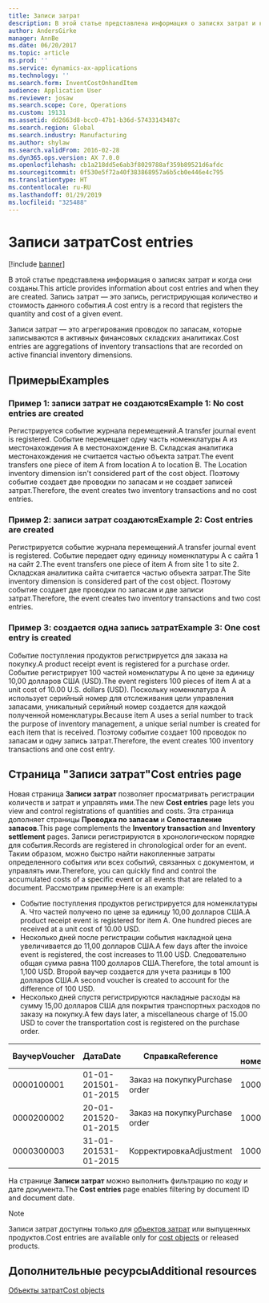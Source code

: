 ```yaml
---
title: Записи затрат
description: В этой статье представлена информация о записях затрат и когда они созданы. Запись затрат — это запись, регистрирующая количество и стоимость данного события.
author: AndersGirke
manager: AnnBe
ms.date: 06/20/2017
ms.topic: article
ms.prod: ''
ms.service: dynamics-ax-applications
ms.technology: ''
ms.search.form: InventCostOnhandItem
audience: Application User
ms.reviewer: josaw
ms.search.scope: Core, Operations
ms.custom: 19131
ms.assetid: dd2663d8-bcc0-47b1-b36d-57433143487c
ms.search.region: Global
ms.search.industry: Manufacturing
ms.author: shylaw
ms.search.validFrom: 2016-02-28
ms.dyn365.ops.version: AX 7.0.0
ms.openlocfilehash: cb1a218dd5e6ab3f8029788af359b89521d6afdc
ms.sourcegitcommit: 0f530e5f72a40f383868957a6b5cb0e446e4c795
ms.translationtype: HT
ms.contentlocale: ru-RU
ms.lasthandoff: 01/29/2019
ms.locfileid: "325488"
---
```

# <a name="cost-entries"></a><span data-ttu-id="fc77e-104">Записи затрат</span><span class="sxs-lookup"><span data-stu-id="fc77e-104">Cost entries</span></span>

[!include [banner](../includes/banner.md)]

<span data-ttu-id="fc77e-105">В этой статье представлена информация о записях затрат и когда они созданы.</span><span class="sxs-lookup"><span data-stu-id="fc77e-105">This article provides information about cost entries and when they are created.</span></span> <span data-ttu-id="fc77e-106">Запись затрат — это запись, регистрирующая количество и стоимость данного события.</span><span class="sxs-lookup"><span data-stu-id="fc77e-106">A cost entry is a record that registers the quantity and cost of a given event.</span></span>

<span data-ttu-id="fc77e-107">Записи затрат — это агрегирования проводок по запасам, которые записываются в активных финансовых складских аналитиках.</span><span class="sxs-lookup"><span data-stu-id="fc77e-107">Cost entries are aggregations of inventory transactions that are recorded on active financial inventory dimensions.</span></span>

## <a name="examples"></a><span data-ttu-id="fc77e-108">Примеры</span><span class="sxs-lookup"><span data-stu-id="fc77e-108">Examples</span></span>
### <a name="example-1-no-cost-entries-are-created"></a><span data-ttu-id="fc77e-109">Пример 1: записи затрат не создаются</span><span class="sxs-lookup"><span data-stu-id="fc77e-109">Example 1: No cost entries are created</span></span>

<span data-ttu-id="fc77e-110">Регистрируется событие журнала перемещений.</span><span class="sxs-lookup"><span data-stu-id="fc77e-110">A transfer journal event is registered.</span></span> <span data-ttu-id="fc77e-111">Событие перемещает одну часть номенклатуры А из местонахождения А в местонахождение B. Складская аналитика местонахождения не считается частью объекта затрат.</span><span class="sxs-lookup"><span data-stu-id="fc77e-111">The event transfers one piece of item A from location A to location B. The Location inventory dimension isn't considered part of the cost object.</span></span> <span data-ttu-id="fc77e-112">Поэтому событие создает две проводки по запасам и не создает записей затрат.</span><span class="sxs-lookup"><span data-stu-id="fc77e-112">Therefore, the event creates two inventory transactions and no cost entries.</span></span>

### <a name="example-2-cost-entries-are-created"></a><span data-ttu-id="fc77e-113">Пример 2: записи затрат создаются</span><span class="sxs-lookup"><span data-stu-id="fc77e-113">Example 2: Cost entries are created</span></span>

<span data-ttu-id="fc77e-114">Регистрируется событие журнала перемещений.</span><span class="sxs-lookup"><span data-stu-id="fc77e-114">A transfer journal event is registered.</span></span> <span data-ttu-id="fc77e-115">Событие передает одну единицу номенклатуры А с сайта 1 на сайт 2.</span><span class="sxs-lookup"><span data-stu-id="fc77e-115">The event transfers one piece of item A from site 1 to site 2.</span></span> <span data-ttu-id="fc77e-116">Складская аналитика сайта считается частью объекта затрат.</span><span class="sxs-lookup"><span data-stu-id="fc77e-116">The Site inventory dimension is considered part of the cost object.</span></span> <span data-ttu-id="fc77e-117">Поэтому событие создает две проводки по запасам и две записи затрат.</span><span class="sxs-lookup"><span data-stu-id="fc77e-117">Therefore, the event creates two inventory transactions and two cost entries.</span></span>

### <a name="example-3-one-cost-entry-is-created"></a><span data-ttu-id="fc77e-118">Пример 3: создается одна запись затрат</span><span class="sxs-lookup"><span data-stu-id="fc77e-118">Example 3: One cost entry is created</span></span>

<span data-ttu-id="fc77e-119">Событие поступления продуктов регистрируется для заказа на покупку.</span><span class="sxs-lookup"><span data-stu-id="fc77e-119">A product receipt event is registered for a purchase order.</span></span> <span data-ttu-id="fc77e-120">Событие регистрирует 100 частей номенклатуры А по цене за единицу 10,00 долларов США (USD).</span><span class="sxs-lookup"><span data-stu-id="fc77e-120">The event registers 100 pieces of item A at a unit cost of 10.00 U.S. dollars (USD).</span></span> <span data-ttu-id="fc77e-121">Поскольку номенклатура А использует серийный номер для отслеживания цели управления запасами, уникальный серийный номер создается для каждой полученной номенклатуры.</span><span class="sxs-lookup"><span data-stu-id="fc77e-121">Because item A uses a serial number to track the purpose of inventory management, a unique serial number is created for each item that is received.</span></span> <span data-ttu-id="fc77e-122">Поэтому событие создает 100 проводок по запасам и одну запись затрат.</span><span class="sxs-lookup"><span data-stu-id="fc77e-122">Therefore, the event creates 100 inventory transactions and one cost entry.</span></span>

## <a name="cost-entries-page"></a><span data-ttu-id="fc77e-123">Страница "Записи затрат"</span><span class="sxs-lookup"><span data-stu-id="fc77e-123">Cost entries page</span></span>
<span data-ttu-id="fc77e-124">Новая страница **Записи затрат** позволяет просматривать регистрации количеств и затрат и управлять ими.</span><span class="sxs-lookup"><span data-stu-id="fc77e-124">The new **Cost entries** page lets you view and control registrations of quantities and costs.</span></span> <span data-ttu-id="fc77e-125">Эта страница дополняет страницы **Проводка по запасам** и **Сопоставление запасов**.</span><span class="sxs-lookup"><span data-stu-id="fc77e-125">This page complements the **Inventory transaction** and **Inventory settlement** pages.</span></span> <span data-ttu-id="fc77e-126">Записи регистрируются в хронологическом порядке для события.</span><span class="sxs-lookup"><span data-stu-id="fc77e-126">Records are registered in chronological order for an event.</span></span> <span data-ttu-id="fc77e-127">Таким образом, можно быстро найти накопленные затраты определенного события или всех событий, связанных с документом, и управлять ими.</span><span class="sxs-lookup"><span data-stu-id="fc77e-127">Therefore, you can quickly find and control the accumulated costs of a specific event or all events that are related to a document.</span></span> <span data-ttu-id="fc77e-128">Рассмотрим пример:</span><span class="sxs-lookup"><span data-stu-id="fc77e-128">Here is an example:</span></span>

-   <span data-ttu-id="fc77e-129">Событие поступления продуктов регистрируется для номенклатуры A. Что частей получено по цене за единицу 10,00 долларов США.</span><span class="sxs-lookup"><span data-stu-id="fc77e-129">A product receipt event is registered for item A. One hundred pieces are received at a unit cost of 10.00 USD.</span></span>
-   <span data-ttu-id="fc77e-130">Несколько дней после регистрации события накладной цена увеличивается до 11,00 долларов США.</span><span class="sxs-lookup"><span data-stu-id="fc77e-130">A few days after the invoice event is registered, the cost increases to 11.00 USD.</span></span> <span data-ttu-id="fc77e-131">Следовательно общая сумма равна 1100 долларов США.</span><span class="sxs-lookup"><span data-stu-id="fc77e-131">Therefore, the total amount is 1,100 USD.</span></span> <span data-ttu-id="fc77e-132">Второй ваучер создается для учета разницы в 100 долларов США.</span><span class="sxs-lookup"><span data-stu-id="fc77e-132">A second voucher is created to account for the difference of 100 USD.</span></span>
-   <span data-ttu-id="fc77e-133">Несколько дней спустя регистрируются накладные расходы на сумму 15,00 долларов США для покрытия транспортных расходов по заказу на покупку.</span><span class="sxs-lookup"><span data-stu-id="fc77e-133">A few days later, a miscellaneous charge of 15.00 USD to cover the transportation cost is registered on the purchase order.</span></span>

| <span data-ttu-id="fc77e-134">Ваучер</span><span class="sxs-lookup"><span data-stu-id="fc77e-134">Voucher</span></span> | <span data-ttu-id="fc77e-135">Дата</span><span class="sxs-lookup"><span data-stu-id="fc77e-135">Date</span></span>       | <span data-ttu-id="fc77e-136">Справка</span><span class="sxs-lookup"><span data-stu-id="fc77e-136">Reference</span></span>      | <span data-ttu-id="fc77e-137">По номеру</span><span class="sxs-lookup"><span data-stu-id="fc77e-137">Number</span></span> | <span data-ttu-id="fc77e-138">Номер лота</span><span class="sxs-lookup"><span data-stu-id="fc77e-138">Lot ID</span></span>  | <span data-ttu-id="fc77e-139">Количество</span><span class="sxs-lookup"><span data-stu-id="fc77e-139">Quantity</span></span> | <span data-ttu-id="fc77e-140">Сумма, руб.</span><span class="sxs-lookup"><span data-stu-id="fc77e-140">Amount</span></span>  |
|---------|------------|----------------|--------|---------|---------------|----|
| <span data-ttu-id="fc77e-141">00001</span><span class="sxs-lookup"><span data-stu-id="fc77e-141">00001</span></span>   | <span data-ttu-id="fc77e-142">01-01-2015</span><span class="sxs-lookup"><span data-stu-id="fc77e-142">01-01-2015</span></span> | <span data-ttu-id="fc77e-143">Заказ на покупку</span><span class="sxs-lookup"><span data-stu-id="fc77e-143">Purchase order</span></span> | <span data-ttu-id="fc77e-144">100001</span><span class="sxs-lookup"><span data-stu-id="fc77e-144">100001</span></span> | <span data-ttu-id="fc77e-145">0000101</span><span class="sxs-lookup"><span data-stu-id="fc77e-145">0000101</span></span> | <span data-ttu-id="fc77e-146">100,00</span><span class="sxs-lookup"><span data-stu-id="fc77e-146">100.00</span></span>   | <span data-ttu-id="fc77e-147">1000,00</span><span class="sxs-lookup"><span data-stu-id="fc77e-147">1000.00</span></span> |
| <span data-ttu-id="fc77e-148">00002</span><span class="sxs-lookup"><span data-stu-id="fc77e-148">00002</span></span>   | <span data-ttu-id="fc77e-149">20-01-2015</span><span class="sxs-lookup"><span data-stu-id="fc77e-149">20-01-2015</span></span> | <span data-ttu-id="fc77e-150">Заказ на покупку</span><span class="sxs-lookup"><span data-stu-id="fc77e-150">Purchase order</span></span> | <span data-ttu-id="fc77e-151">100001</span><span class="sxs-lookup"><span data-stu-id="fc77e-151">100001</span></span> | <span data-ttu-id="fc77e-152">0000101</span><span class="sxs-lookup"><span data-stu-id="fc77e-152">0000101</span></span> |          | <span data-ttu-id="fc77e-153">100,00</span><span class="sxs-lookup"><span data-stu-id="fc77e-153">100.00</span></span>  |
| <span data-ttu-id="fc77e-154">00003</span><span class="sxs-lookup"><span data-stu-id="fc77e-154">00003</span></span>   | <span data-ttu-id="fc77e-155">31-01-2015</span><span class="sxs-lookup"><span data-stu-id="fc77e-155">31-01-2015</span></span> | <span data-ttu-id="fc77e-156">Корректировка</span><span class="sxs-lookup"><span data-stu-id="fc77e-156">Adjustment</span></span>     | <span data-ttu-id="fc77e-157">100001</span><span class="sxs-lookup"><span data-stu-id="fc77e-157">100001</span></span> | <span data-ttu-id="fc77e-158">0000101</span><span class="sxs-lookup"><span data-stu-id="fc77e-158">0000101</span></span> |          | <span data-ttu-id="fc77e-159">15,00</span><span class="sxs-lookup"><span data-stu-id="fc77e-159">15.00</span></span>   |

<span data-ttu-id="fc77e-160">На странице **Записи затрат** можно выполнить фильтрацию по коду и дате документа.</span><span class="sxs-lookup"><span data-stu-id="fc77e-160">The **Cost entries** page enables filtering by document ID and document date.</span></span> 

> [!NOTE]
> <span data-ttu-id="fc77e-161">Записи затрат доступны только для [объектов затрат](cost-object.md) или выпущенных продуктов.</span><span class="sxs-lookup"><span data-stu-id="fc77e-161">Cost entries are available only for [cost objects](cost-object.md) or released products.</span></span>

<a name="additional-resources"></a><span data-ttu-id="fc77e-162">Дополнительные ресурсы</span><span class="sxs-lookup"><span data-stu-id="fc77e-162">Additional resources</span></span>
--------

[<span data-ttu-id="fc77e-163">Объекты затрат</span><span class="sxs-lookup"><span data-stu-id="fc77e-163">Cost objects</span></span>](cost-object.md)



